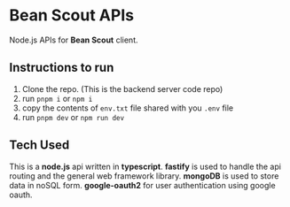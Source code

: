 # Bean Scout APIs

Node.js APIs for __Bean Scout__ client.

## Instructions to run

1. Clone the repo. (This is the backend server code repo)
2. run `pnpm i` or `npm i`
3. copy the contents of `env.txt` file shared with you `.env` file
4. run `pnpm dev` or `npm run dev`

## Tech Used

This is a **node.js** api written in **typescript**.
**fastify** is used to handle the api routing and the general web framework library.
**mongoDB** is used to store data in noSQL form.
**google-oauth2** for user authentication using google oauth.